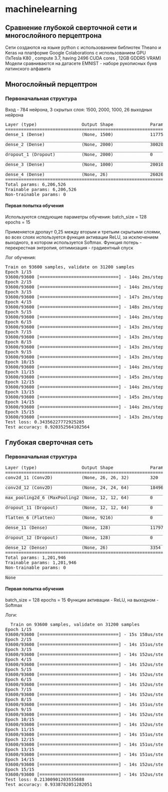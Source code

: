 # machinelearning
<h2>Сравнение глубокой сверточной сети и многослойного перцептрона</h2>
Сети создаются на языке python с использованием библиотек Theano и Keras на платформе Google Colaborations с использованием GPU (1xTesla K80 , compute 3.7, having 2496 CUDA cores , 12GB GDDR5 VRAM)
Модели сравниваются на датасете EMNIST - наборе рукописных букв латинского алфавита

<h2>Многослойный перцептрон</h2>
<h3>Первоначальная структура</h3>
Вход - 784 нейрона,
3 скрытых слоя: 1500, 2000, 1000, 26 выходных нейрона
<pre>Layer (type)                 Output Shape              Param #   
=================================================================
dense_1 (Dense)              (None, 1500)              1177500   
_________________________________________________________________
dense_2 (Dense)              (None, 2000)              3002000   
_________________________________________________________________
dropout_1 (Dropout)          (None, 2000)              0         
_________________________________________________________________
dense_3 (Dense)              (None, 1000)              2001000   
_________________________________________________________________
dense_4 (Dense)              (None, 26)                26026     
=================================================================
Total params: 6,206,526
Trainable params: 6,206,526
Non-trainable params: 0</pre>
<h4>Первая попытка обучения</h4>
  Используются следующие параметры обучения:
  batch_size = 128
  epochs = 15
  
  Применяется дропаут 0,25 между вторым и третьим скрытыми слоями, во всех слоях используется функция активации ReLU, за исключением выходного, в котором используется Softmax. Функция потерь - перекрестная энтропия, оптимизация - градиентный спуск 
 <p> Лог обучения:</p>
 <pre>Train on 93600 samples, validate on 31200 samples
Epoch 1/15
93600/93600 [==============================] - 144s 2ms/step - loss: 0.7004 - acc: 0.7833 - val_loss: 0.4943 - val_acc: 0.8452
Epoch 2/15
93600/93600 [==============================] - 144s 2ms/step - loss: 0.3338 - acc: 0.8904 - val_loss: 0.4010 - val_acc: 0.8719
Epoch 3/15
93600/93600 [==============================] - 147s 2ms/step - loss: 0.2566 - acc: 0.9121 - val_loss: 0.3490 - val_acc: 0.8871
Epoch 4/15
93600/93600 [==============================] - 148s 2ms/step - loss: 0.2114 - acc: 0.9256 - val_loss: 0.3098 - val_acc: 0.8997
Epoch 5/15
93600/93600 [==============================] - 144s 2ms/step - loss: 0.1816 - acc: 0.9353 - val_loss: 0.2699 - val_acc: 0.9179
Epoch 6/15
93600/93600 [==============================] - 143s 2ms/step - loss: 0.1555 - acc: 0.9431 - val_loss: 0.2860 - val_acc: 0.9135
Epoch 7/15
93600/93600 [==============================] - 143s 2ms/step - loss: 0.1364 - acc: 0.9494 - val_loss: 0.2921 - val_acc: 0.9157
Epoch 8/15
93600/93600 [==============================] - 143s 2ms/step - loss: 0.1219 - acc: 0.9538 - val_loss: 0.2913 - val_acc: 0.9136
Epoch 9/15
93600/93600 [==============================] - 143s 2ms/step - loss: 0.1092 - acc: 0.9572 - val_loss: 0.3035 - val_acc: 0.9157
Epoch 10/15
93600/93600 [==============================] - 144s 2ms/step - loss: 0.1003 - acc: 0.9602 - val_loss: 0.3171 - val_acc: 0.9153
Epoch 11/15
93600/93600 [==============================] - 145s 2ms/step - loss: 0.0937 - acc: 0.9628 - val_loss: 0.3395 - val_acc: 0.9138
Epoch 12/15
93600/93600 [==============================] - 144s 2ms/step - loss: 0.0872 - acc: 0.9650 - val_loss: 0.3262 - val_acc: 0.9180
Epoch 13/15
93600/93600 [==============================] - 145s 2ms/step - loss: 0.0806 - acc: 0.9675 - val_loss: 0.3309 - val_acc: 0.9194
Epoch 14/15
93600/93600 [==============================] - 144s 2ms/step - loss: 0.0747 - acc: 0.9692 - val_loss: 0.3309 - val_acc: 0.9211
Epoch 15/15
93600/93600 [==============================] - 143s 2ms/step - loss: 0.0726 - acc: 0.9702 - val_loss: 0.3436 - val_acc: 0.9204
Test loss: 0.34356227772925285
Test accuracy: 0.920352564102564</pre>
<h2>Глубокая сверточная сеть</h2>
<h3>Первоначальная структура</h3>
<pre>Layer (type)                 Output Shape              Param #   
=================================================================
conv2d_11 (Conv2D)           (None, 26, 26, 32)        320       
_________________________________________________________________
conv2d_12 (Conv2D)           (None, 24, 24, 64)        18496     
_________________________________________________________________
max_pooling2d_6 (MaxPooling2 (None, 12, 12, 64)        0         
_________________________________________________________________
dropout_11 (Dropout)         (None, 12, 12, 64)        0         
_________________________________________________________________
flatten_6 (Flatten)          (None, 9216)              0         
_________________________________________________________________
dense_11 (Dense)             (None, 128)               1179776   
_________________________________________________________________
dropout_12 (Dropout)         (None, 128)               0         
_________________________________________________________________
dense_12 (Dense)             (None, 26)                3354      
=================================================================
Total params: 1,201,946
Trainable params: 1,201,946
Non-trainable params: 0
_________________________________________________________________
None</pre>
<h4>Первая попытка обучения</h4>
 batch_size = 128
  epochs = 15
  Функции активации - ReLU, на выходном - Softmax
  <p>Логи:</p>
  <pre>
  Train on 93600 samples, validate on 31200 samples
Epoch 1/15
93600/93600 [==============================] - 15s 158us/step - loss: 0.8795 - acc: 0.7347 - val_loss: 0.3704 - val_acc: 0.8835
Epoch 2/15
93600/93600 [==============================] - 14s 151us/step - loss: 0.4541 - acc: 0.8590 - val_loss: 0.2716 - val_acc: 0.9119
Epoch 3/15
93600/93600 [==============================] - 14s 152us/step - loss: 0.3755 - acc: 0.8824 - val_loss: 0.2590 - val_acc: 0.9171
Epoch 4/15
93600/93600 [==============================] - 14s 152us/step - loss: 0.3348 - acc: 0.8931 - val_loss: 0.2462 - val_acc: 0.9197
Epoch 5/15
93600/93600 [==============================] - 14s 152us/step - loss: 0.3091 - acc: 0.9009 - val_loss: 0.2432 - val_acc: 0.9235
Epoch 6/15
93600/93600 [==============================] - 14s 152us/step - loss: 0.2922 - acc: 0.9056 - val_loss: 0.2222 - val_acc: 0.9304
Epoch 7/15
93600/93600 [==============================] - 14s 152us/step - loss: 0.2753 - acc: 0.9110 - val_loss: 0.2195 - val_acc: 0.9305
Epoch 8/15
93600/93600 [==============================] - 14s 151us/step - loss: 0.2682 - acc: 0.9136 - val_loss: 0.2164 - val_acc: 0.9304
Epoch 9/15
93600/93600 [==============================] - 14s 152us/step - loss: 0.2552 - acc: 0.9183 - val_loss: 0.2196 - val_acc: 0.9318
Epoch 10/15
93600/93600 [==============================] - 14s 152us/step - loss: 0.2505 - acc: 0.9188 - val_loss: 0.2054 - val_acc: 0.9346
Epoch 11/15
93600/93600 [==============================] - 14s 151us/step - loss: 0.2439 - acc: 0.9216 - val_loss: 0.2135 - val_acc: 0.9339
Epoch 12/15
93600/93600 [==============================] - 14s 151us/step - loss: 0.2414 - acc: 0.9224 - val_loss: 0.2196 - val_acc: 0.9316
Epoch 13/15
93600/93600 [==============================] - 14s 151us/step - loss: 0.2362 - acc: 0.9245 - val_loss: 0.2046 - val_acc: 0.9346
Epoch 14/15
93600/93600 [==============================] - 14s 152us/step - loss: 0.2309 - acc: 0.9251 - val_loss: 0.2093 - val_acc: 0.9342
Epoch 15/15
93600/93600 [==============================] - 14s 152us/step - loss: 0.2310 - acc: 0.9253 - val_loss: 0.2130 - val_acc: 0.9339
Test loss: 0.21300901203535688
Test accuracy: 0.9338782051282051
  </pre>
  
